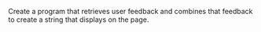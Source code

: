 Create a program that retrieves user feedback and combines that feedback to create a string that displays on the page.